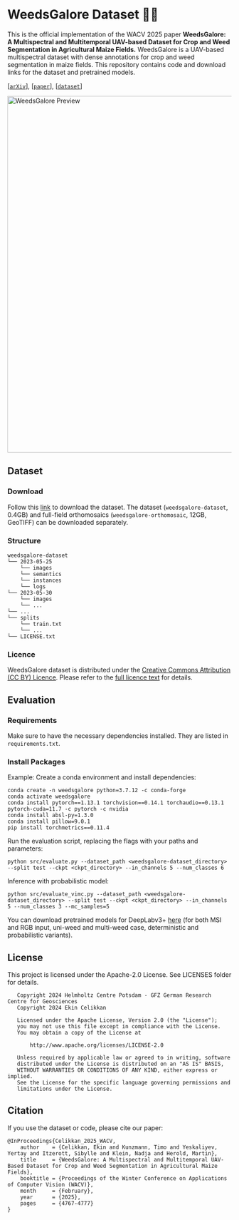 # WeedsGalore Dataset :seedling::herb:	

This is the official implementation of the WACV 2025 paper **WeedsGalore: A Multispectral and Multitemporal UAV-based Dataset for Crop and Weed Segmentation in Agricultural Maize Fields.** 
WeedsGalore is a UAV-based multispectral dataset with dense annotations for crop and weed segmentation in maize fields. 
This repository contains code and download links for the dataset and pretrained models. 

[[`arXiv`](https://arxiv.org/abs/2502.13103)], [[`paper`](https://openaccess.thecvf.com/content/WACV2025/html/Celikkan_WeedsGalore_A_Multispectral_and_Multitemporal_UAV-Based_Dataset_for_Crop_and_WACV_2025_paper.html)], [[`dataset`](https://doidata.gfz.de/weedsgalore_e_celikkan_2024/)]

<a href="/img.png" target="_blank">
  <img src="/img.png" alt="WeedsGalore Preview" width="800"/>
</a>

## Dataset
### Download
Follow this [link](https://doidata.gfz.de/weedsgalore_e_celikkan_2024/) to download the dataset. The dataset (`weedsgalore-dataset`, 0.4GB) and full-field orthomosaics (`weedsgalore-orthomosaic`, 12GB, GeoTIFF) can be downloaded separately. 

### Structure

```
weedsgalore-dataset
└── 2023-05-25
    └── images
    └── semantics
    └── instances
    └── logs
└── 2023-05-30
    └── images
    └── ...  
└── ...
└── splits
    └── train.txt
    └── ... 
└── LICENSE.txt
```


### Licence
WeedsGalore dataset is distributed under the [Creative Commons Attribution (CC BY) Licence](https://creativecommons.org/licenses/by/4.0/).
Please refer to the [full licence text](https://doidata.gfz.de/weedsgalore_e_celikkan_2024/) for details. 

## Evaluation

### Requirements
Make sure to have the necessary dependencies installed. They are listed in `requirements.txt`.

### Install Packages
Example: Create a conda environment and install dependencies:
```
conda create -n weedsgalore python=3.7.12 -c conda-forge
conda activate weedsgalore
conda install pytorch==1.13.1 torchvision==0.14.1 torchaudio==0.13.1 pytorch-cuda=11.7 -c pytorch -c nvidia
conda install absl-py=1.3.0
conda install pillow=9.0.1
pip install torchmetrics==0.11.4
```

Run the evaluation script, replacing the flags with your paths and parameters:
```
python src/evaluate.py --dataset_path <weedsgalore-dataset_directory> --split test --ckpt <ckpt_directory> --in_channels 5 --num_classes 6
```

Inference with probabilistic model:
```
python src/evaluate_vimc.py --dataset_path <weedsgalore-dataset_directory> --split test --ckpt <ckpt_directory> --in_channels 5 --num_classes 3 --mc_samples=5
```

You can download pretrained models for DeepLabv3+ [here](https://doidata.gfz.de/weedsgalore_e_celikkan_2024/ckpts.zip) (for both MSI and RGB input, uni-weed and multi-weed case, deterministic and probabilistic variants).

## License
This project is licensed under the Apache-2.0 License. See LICENSES folder for details. 
```
   Copyright 2024 Helmholtz Centre Potsdam - GFZ German Research Centre for Geosciences
   Copyright 2024 Ekin Celikkan

   Licensed under the Apache License, Version 2.0 (the "License");
   you may not use this file except in compliance with the License.
   You may obtain a copy of the License at

       http://www.apache.org/licenses/LICENSE-2.0

   Unless required by applicable law or agreed to in writing, software
   distributed under the License is distributed on an "AS IS" BASIS,
   WITHOUT WARRANTIES OR CONDITIONS OF ANY KIND, either express or implied.
   See the License for the specific language governing permissions and
   limitations under the License.

```


## Citation
If you use the dataset or code, please cite our paper:

```
@InProceedings{Celikkan_2025_WACV,
    author    = {Celikkan, Ekin and Kunzmann, Timo and Yeskaliyev, Yertay and Itzerott, Sibylle and Klein, Nadja and Herold, Martin},
    title     = {WeedsGalore: A Multispectral and Multitemporal UAV-Based Dataset for Crop and Weed Segmentation in Agricultural Maize Fields},
    booktitle = {Proceedings of the Winter Conference on Applications of Computer Vision (WACV)},
    month     = {February},
    year      = {2025},
    pages     = {4767-4777}
}
```
